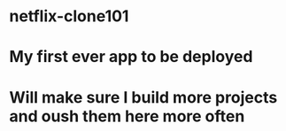 # netflix-clone101

# My first ever app to be deployed

# Will make sure I build more projects and oush them here more often
